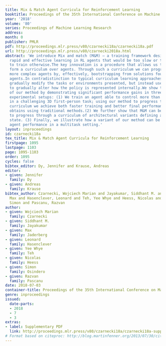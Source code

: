 ```yaml
---
title: Mix & Match Agent Curricula for Reinforcement Learning
booktitle: Proceedings of the 35th International Conference on Machine Learning
year: '2018'
volume: '80'
series: Proceedings of Machine Learning Research
address: 
month: 0
publisher: PMLR
pdf: http://proceedings.mlr.press/v80/czarnecki18a/czarnecki18a.pdf
url: http://proceedings.mlr.press/v80/czarnecki2018a.html
abstract: 'We introduce Mix and match (M&M) – a training framework designed to facilitate
  rapid and effective learning in RL agents that would be too slow or too challenging
  to train otherwise.The key innovation is a procedure that allows us to automatically
  form a curriculum over agents. Through such a curriculum we can progressively train
  more complex agents by, effectively, bootstrapping from solutions found by simpler
  agents.In contradistinction to typical curriculum learning approaches, we do not
  gradually modify the tasks or environments presented, but instead use a process
  to gradually alter how the policy is represented internally.We show the broad applicability
  of our method by demonstrating significant performance gains in three different
  experimental setups: (1) We train an agent able to control more than 700 actions
  in a challenging 3D first-person task; using our method to progress through an action-space
  curriculum we achieve both faster training and better final performance than one
  obtains using traditional methods.(2) We further show that M&M can be used successfully
  to progress through a curriculum of architectural variants defining an agents internal
  state. (3) Finally, we illustrate how a variant of our method can be used to improve
  agent performance in a multitask setting.'
layout: inproceedings
id: czarnecki18a
tex_title: Mix & Match Agent Curricula for Reinforcement Learning
firstpage: 1095
lastpage: 1103
page: 1095-1103
order: 1095
cycles: false
bibtex_editor: Dy, Jennifer and Krause, Andreas
editor:
- given: Jennifer
  family: Dy
- given: Andreas
  family: Krause
bibtex_author: Czarnecki, Wojciech Marian and Jayakumar, Siddhant M. and Jaderberg,
  Max and Hasenclever, Leonard and Teh, Yee Whye and Heess, Nicolas and Osindero,
  Simon and Pascanu, Razvan
author:
- given: Wojciech Marian
  family: Czarnecki
- given: Siddhant M.
  family: Jayakumar
- given: Max
  family: Jaderberg
- given: Leonard
  family: Hasenclever
- given: Yee Whye
  family: Teh
- given: Nicolas
  family: Heess
- given: Simon
  family: Osindero
- given: Razvan
  family: Pascanu
date: 2018-07-03
container-title: Proceedings of the 35th International Conference on Machine Learning
genre: inproceedings
issued:
  date-parts:
  - 2018
  - 7
  - 3
extras:
- label: Supplementary PDF
  link: http://proceedings.mlr.press/v80/czarnecki18a/czarnecki18a-supp.pdf
# Format based on citeproc: http://blog.martinfenner.org/2013/07/30/citeproc-yaml-for-bibliographies/
---
```

